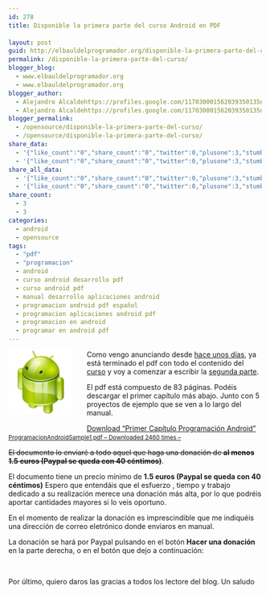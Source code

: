 ```yaml
---
id: 278
title: Disponible la primera parte del curso Android en PDF

layout: post
guid: http://elbauldelprogramador.org/disponible-la-primera-parte-del-curso-android-en-pdf/
permalink: /disponible-la-primera-parte-del-curso/
blogger_blog:
  - www.elbauldelprogramador.org
  - www.elbauldelprogramador.org
blogger_author:
  - Alejandro Alcaldehttps://profiles.google.com/117030001562039350135noreply@blogger.com
  - Alejandro Alcaldehttps://profiles.google.com/117030001562039350135noreply@blogger.com
blogger_permalink:
  - /opensource/disponible-la-primera-parte-del-curso/
  - /opensource/disponible-la-primera-parte-del-curso/
share_data:
  - '{"like_count":"0","share_count":"0","twitter":0,"plusone":3,"stumble":0,"pinit":0,"count":3,"time":1333549437}'
  - '{"like_count":"0","share_count":"0","twitter":0,"plusone":3,"stumble":0,"pinit":0,"count":3,"time":1333549437}'
share_all_data:
  - '{"like_count":"0","share_count":"0","twitter":0,"plusone":3,"stumble":0,"pinit":0,"count":3,"time":1333549437}'
  - '{"like_count":"0","share_count":"0","twitter":0,"plusone":3,"stumble":0,"pinit":0,"count":3,"time":1333549437}'
share_count:
  - 3
  - 3
categories:
  - android
  - opensource
tags:
  - "pdf"
  - "programacion"
  - android
  - curso android desarrollo pdf
  - curso android pdf
  - manual desarrollo aplicaciones android
  - programacion android pdf español
  - programacion aplicaciones android pdf
  - programacion en android
  - programar en android pdf
---
```

<a href="http://lh6.googleusercontent.com/-BEVM46k50KQ/Tr5WHaJiGHI/AAAAAAAABjc/b_-CmRixBY4/s128/iconoAndroid.png" imageanchor="1" style="clear:left; float:left;margin-right:1em; margin-bottom:1em"><img border="0" src="/images/2013/07/iconoAndroid.png" style="clear:left; float:left;margin-right:1em; margin-bottom:1em" /></a>

Como vengo anunciando desde <a target="_blank" href="/2011/11/terminada-la-primera-parte-del-manual.html">hace unos días</a>, ya está terminado el pdf con todo el contenido del <a target="_blank" href="/p/guia-de-desarrollo-android.html">curso</a> y voy a comenzar a escribir la <a target="_blank" href="/2011/11/planteamiento-de-la-segunda-parte-del.html">segunda parte</a>.

El pdf está compuesto de 83 páginas. Podéis descargar el primer capítulo más abajo. Junto con 5 proyectos de ejemplo que se ven a lo largo del manual.

<a class="aligncenter download-button" href="http://elbauldelprogramador.com/download/primer-capitulo-programacion-android/" rel="nofollow"> Download &ldquo;Primer Capítulo Programación Android&rdquo; <small>ProgramacionAndroidSample1.pdf &ndash; Downloaded 2460 times &ndash; </small> </a>

<del datetime="2014-02-08T09:06:51+00:00">El documento lo enviaré a todo aquel que haga una donación de <b>al menos 1.5 euros (Paypal se queda con 40 céntimos)</b></del>.

El documento tiene un precio mínimo de **1.5 euros (Paypal se queda con 40 céntimos)** Espero que entendáis que el esfuerzo , tiempo y trabajo dedicado a su realización merece una donación más alta, por lo que podréis aportar cantidades mayores si lo veis oportuno.

En el momento de realizar la donación es imprescindible que me indiquéis una dirección de correo eletrónico donde enviaros en manual.

La donación se hará por Paypal pulsando en el botón **Hacer una donación** en la parte derecha, o en el botón que dejo a continuación:

<center>
  <br /> 
  
  <p>
    </center>
  </p>
  
  <p>
    Por último, quiero daros las gracias a todos los lectore del blog. Un saludo
  </p>
  
  